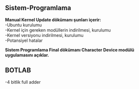 ## Sistem-Programlama

<b>Manual Kernel Update dökümanı şunları içerir:</b><br>
-Ubuntu kurulumu<br>
-Kernel için gereken modüllerin indirilmesi, kurulumu<br>
-Kernel versiyonu indirilmesi, kurulumu<br>
-Potansiyel hatalar<br>

<b>Sistem Programlama Final dökümanı Character Device modülü uygulamasını açıklar.</b>

## BOTLAB
-4 bitlik full adder

